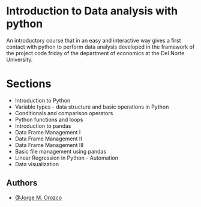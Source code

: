 
# Introduction to Data analysis with python

An introductory course that in an easy and interactive way gives a first contact with python to perform data analysis developed in the framework of the project code friday of the department of economics at the Del Norte University.

# Sections
- Introduction to Python
- Variable types - data structure and basic operations in Python
- Conditionals and comparison operators
- Python functions and loops
- Introduction to pandas
- Data Frame Management I
- Data Frame Management II
- Data Frame Management III
- Basic file management using pandas
- Linear Regression in Python - Automation
- Data visualization



## Authors

- [@Jorge M. Orozco](https://github.com/Kin-George)

